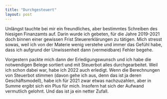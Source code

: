 ```yaml
---
title: "Durchgesteuert"
layout: post
---
```


Unlängst tauchte bei mir ein freundliches, aber bestimmtes Schreiben des hiesigen Finanzamts auf. Darin wurde ich gebeten, für die Jahre 2019-2021 doch binnen einer gewissen Frist Steuererklärungen zu tätigen. Mich stresst sowas, weil ich von der Materie wenig verstehe und immer das Gefühl habe, dass ich aufgrund der Unwissenheit dann (vermeidbare) Fehler begehe.

Vorgestern packte mich dann der Erledigungswunsch und ich habe die notwendigen Belege sortiert und mit Steuerbot alles durchgearbeitet. Weil ich schon dabei war, habe ich 2022 auch erledigt. Wenn die Berechnungen von Steuerbot stimmen (davon gehe ich aus, denn das ist ja deren Geschäftsmodell), habe ich für 2021 zwar etwas nachzuzahlen, aber in Summe ergibt sich ein Plus für mich. Insofern hat sich der Aufwand vermutlich gelohnt. Und das ist ja ein netter Zufall.
